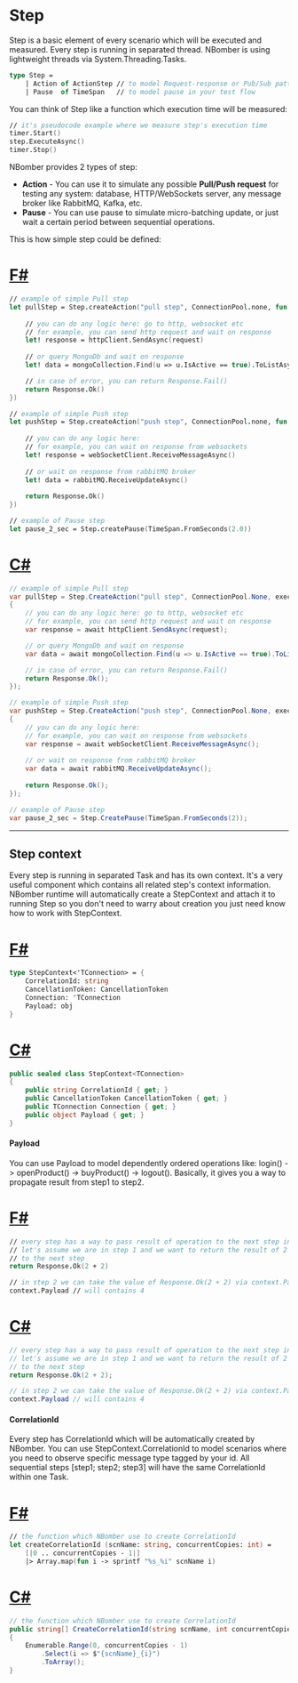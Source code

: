 # Step

Step is a basic element of every scenario which will be executed and measured. Every step is running in separated thread. NBomber is using lightweight threads via System.Threading.Tasks.

```fsharp
type Step =
    | Action of ActionStep // to model Request-response or Pub/Sub pattern
    | Pause  of TimeSpan   // to model pause in your test flow
```

You can think of Step like a function which execution time will be measured:
```fsharp
// it's pseudocode example where we measure step's execution time
timer.Start()
step.ExecuteAsync()
timer.Stop()
```

NBomber provides 2 types of step:
- **Action** - You can use it to simulate any possible **Pull/Push request** for testing any system: database, HTTP/WebSockets server, any message broker like RabbitMQ, Kafka, etc.
- **Pause** - You can use pause to simulate micro-batching update, or just wait a certain period between sequential operations.

This is how simple step could be defined:

# [F#](#tab/tabid-1)
```fsharp
// example of simple Pull step
let pullStep = Step.createAction("pull step", ConnectionPool.none, fun context -> task {
    
    // you can do any logic here: go to http, websocket etc    
    // for example, you can send http request and wait on response
    let! response = httpClient.SendAsync(request)
    
    // or query MongoDb and wait on response
    let! data = mongoCollection.Find(u => u.IsActive == true).ToListAsync()

    // in case of error, you can return Response.Fail()     
    return Response.Ok()    
})

// example of simple Push step
let pushStep = Step.createAction("push step", ConnectionPool.none, fun context -> task {
        
    // you can do any logic here:
    // for example, you can wait on response from websockets    
    let! response = webSocketClient.ReceiveMessageAsync()
    
    // or wait on response from rabbitMQ broker
    let! data = rabbitMQ.ReceiveUpdateAsync()
        
    return Response.Ok() 
})

// example of Pause step
let pause_2_sec = Step.createPause(TimeSpan.FromSeconds(2.0))
```

# [C#](#tab/tabid-2)
```csharp
// example of simple Pull step
var pullStep = Step.CreateAction("pull step", ConnectionPool.None, execute: async (context) => 
{
    // you can do any logic here: go to http, websocket etc        
    // for example, you can send http request and wait on response
    var response = await httpClient.SendAsync(request);

    // or query MongoDb and wait on response
    var data = await mongoCollection.Find(u => u.IsActive == true).ToListAsync();        

    // in case of error, you can return Response.Fail()
    return Response.Ok();
});

// example of simple Push step
var pushStep = Step.CreateAction("push step", ConnectionPool.None, execute: async (context) => 
{
    // you can do any logic here:
    // for example, you can wait on response from websockets    
    var response = await webSocketClient.ReceiveMessageAsync();
    
    // or wait on response from rabbitMQ broker
    var data = await rabbitMQ.ReceiveUpdateAsync();
        
    return Response.Ok(); 
});

// example of Pause step
var pause_2_sec = Step.CreatePause(TimeSpan.FromSeconds(2));
``` 
***

## Step context

Every step is running in separated Task<TResponse> and has its own context. It's a very useful component which contains all related step's context information. NBomber runtime will automatically create a StepContext and attach it to running Step so you don't need to warry about creation you just need know how to work with StepContext.

# [F#](#tab/tabid-1)
```fsharp
type StepContext<'TConnection> = {
    CorrelationId: string
    CancellationToken: CancellationToken
    Connection: 'TConnection
    Payload: obj
}
```

# [C#](#tab/tabid-2)
```csharp
public sealed class StepContext<TConnection>
{
    public string CorrelationId { get; }
    public CancellationToken CancellationToken { get; }
    public TConnection Connection { get; }
    public object Payload { get; }
}
```

#### Payload
You can use Payload to model dependently ordered operations like: login() -> openProduct() -> buyProduct() -> logout(). Basically, it gives you a way to propagate result from step1 to step2.

# [F#](#tab/tabid-1)
```fsharp
// every step has a way to pass result of operation to the next step in the flow via Response.Ok(result)
// let's assume we are in step 1 and we want to return the result of 2 + 2 operation
// to the next step
return Response.Ok(2 + 2)

// in step 2 we can take the value of Response.Ok(2 + 2) via context.Payload
context.Payload // will contains 4
```

# [C#](#tab/tabid-2)
```csharp
// every step has a way to pass result of operation to the next step in the flow via Response.Ok(result)
// let's assume we are in step 1 and we want to return the result of 2 + 2 operation
// to the next step
return Response.Ok(2 + 2);

// in step 2 we can take the value of Response.Ok(2 + 2) via context.Payload
context.Payload // will contains 4
```

#### CorrelationId
Every step has CorrelationId which will be automatically created by NBomber. You can use StepContext.CorrelationId to model scenarios where you need to observe specific message type tagged by your id. All sequential steps [step1; step2; step3] will have the same CorrelationId within one Task.

# [F#](#tab/tabid-1)
```fsharp
// the function which NBomber use to create CorrelationId
let createCorrelationId (scnName: string, concurrentCopies: int) =
    [|0 .. concurrentCopies - 1|] 
    |> Array.map(fun i -> sprintf "%s_%i" scnName i)
```

# [C#](#tab/tabid-2)
```csharp
// the function which NBomber use to create CorrelationId
public string[] CreateCorrelationId(string scnName, int concurrentCopies)
{
    Enumerable.Range(0, concurrentCopies - 1)
        .Select(i => $"{scnName}_{i}")
        .ToArray();
}
```
